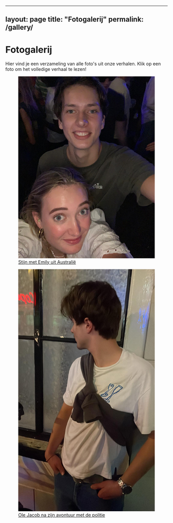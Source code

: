 
---
layout: page
title: "Fotogalerij"
permalink: /gallery/
---

# Fotogalerij

Hier vind je een verzameling van alle foto's uit onze verhalen. Klik op een foto om het volledige verhaal te lezen!

<figure>
  <img src="/images/StijnRizz.jpeg" alt="Stijn met Emily" style="max-width:100%; height:auto;">
  <figcaption><a href="/2025/01/16/de-legende-van-de-groninger-berg/">Stijn met Emily uit Australië</a></figcaption>
</figure>

<figure>
  <img src="/images/Olejacob.jpeg" alt="Ole Jacob na zijn avontuur met de politie" style="max-width:100%; height:auto;">
  <figcaption><a href="/2025/01/16/ole-jacob-en-de-nachtelijke-politie/">Ole Jacob na zijn avontuur met de politie</a></figcaption>
</figure>
